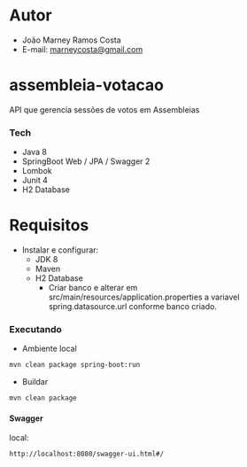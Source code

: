 # Autor

- João Marney Ramos Costa
- E-mail: marneycosta@gmail.com

# assembleia-votacao

API que gerencia sessões de votos em Assembleias

### Tech

* Java 8
* SpringBoot Web / JPA / Swagger 2
* Lombok
* Junit 4
* H2 Database

# Requisitos

- Instalar e configurar:  
    - JDK 8
    - Maven
    - H2 Database
        - Criar banco e alterar em src/main/resources/application.properties a variavel spring.datasource.url conforme banco criado.

### Executando

 - Ambiente local
```sh
mvn clean package spring-boot:run
```
- Buildar
```sh
mvn clean package
```

#### Swagger

local:
```
http://localhost:8080/swagger-ui.html#/
```
